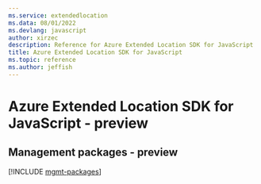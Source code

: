 ```yaml
---
ms.service: extendedlocation
ms.data: 08/01/2022
ms.devlang: javascript
author: xirzec
description: Reference for Azure Extended Location SDK for JavaScript
title: Azure Extended Location SDK for JavaScript
ms.topic: reference
ms.author: jeffish
---
```

# Azure Extended Location SDK for JavaScript - preview

## Management packages - preview
[!INCLUDE [mgmt-packages](extended-location-mgmt-index.md)]